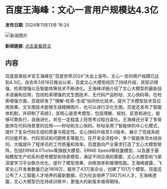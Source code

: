 # 百度王海峰：文心一言用户规模达4.3亿

**发布日期**: 2024年11月13号 16:24

![新闻图片](https://pic.chinaz.com/picmap/thumb/201912192146022158_1.jpg)

**新闻链接**: [点击查看原文](https://www.aibase.com/zh/news/13209)

## 内容

百度首席技术官王海峰在“百度世界2024”大会上宣布，文心一言的用户规模已达到4.3亿。自去年3月16日推出以来，百度文心大模型经历了持续升级，其知识增强、检索增强以及智能体等技术不断进化。王海峰详细介绍了文心大模型的最新技术进展和应用，包括检索增强的文生图技术、无代码产品秒哒、文心快码等。在检索增强方面，百度研发了“理解-检索-生成”协同优化技术，提升了大模型技术及应用效果。文生图技术能够生成精确图片，也可以进行泛化生图。百度还发布了智能体机制，并研制了系统2，其核心是思考模型，包括理解、规划、反思和进化，能够可靠执行，自我进化，并在一定程度上将思考过程白盒化。王海峰还分享了多智能体在代码场景里的应用——秒哒和文心快码。秒哒采用了智能体的中心化模式，提升了复杂代码生成的质量与稳定性。文心快码升级至3.0版本，展示了完成系统的功能开发、代码测试和问题修复等能力。在开发全流程中，多个智能体流水线协同，大幅提升了程序员的工作质量和效率。百度面向产业需求打造了文心大模型矩阵，包括ERNIE4.0Turbo等旗舰大模型、ERNIE Speed等轻量模型，以及基于基础模型生产的系列思考模型和场景模型，满足不同应用的需要。文心大模型和飞桨深度学习平台联合优化，提升了模型效果、训练效率和推理性能。王海峰披露，飞桨文心开发者数量已达1808万，服务了43万家企业，创建了101万个模型。百度还公布了人工智能人才培养的最新数据，已为社会培养了592万AI人才。王海峰透露，文心大模型仍在持续训练中，更强大的新版本值得期待。
